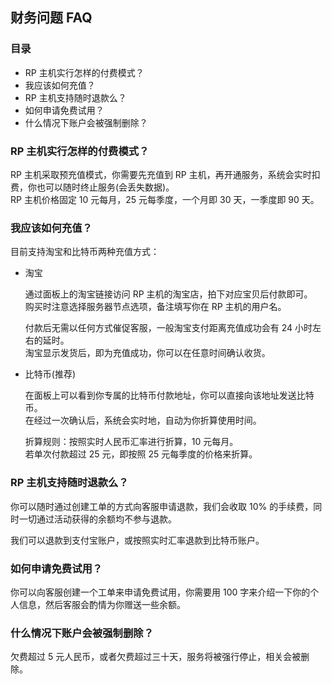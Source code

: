 ## 财务问题 FAQ

### 目录

* RP 主机实行怎样的付费模式？
* 我应该如何充值？
* RP 主机支持随时退款么？
* 如何申请免费试用？
* 什么情况下账户会被强制删除？

### RP 主机实行怎样的付费模式？
RP 主机采取预充值模式，你需要先充值到 RP 主机，再开通服务，系统会实时扣费，你也可以随时终止服务(会丢失数据)。  
RP 主机价格固定 10 元每月，25 元每季度，一个月即 30 天，一季度即 90 天。

### 我应该如何充值？
目前支持淘宝和比特币两种充值方式：

* 淘宝

    通过面板上的淘宝链接访问 RP 主机的淘宝店，拍下对应宝贝后付款即可。  
    购买时注意选择服务器节点选项，备注填写你在 RP 主机的用户名。

    付款后无需以任何方式催促客服，一般淘宝支付距离充值成功会有 24 小时左右的延时。  
    淘宝显示发货后，即为充值成功，你可以在任意时间确认收货。

* 比特币(推荐)

    在面板上可以看到你专属的比特币付款地址，你可以直接向该地址发送比特币。  
    在经过一次确认后，系统会实时地，自动为你折算使用时间。

    折算规则：按照实时人民币汇率进行折算，10 元每月。  
    若单次付款超过 25 元，即按照 25 元每季度的价格来折算。

### RP 主机支持随时退款么？
你可以随时通过创建工单的方式向客服申请退款，我们会收取 10% 的手续费，同时一切通过活动获得的余额均不参与退款。

我们可以退款到支付宝账户，或按照实时汇率退款到比特币账户。

### 如何申请免费试用？
你可以向客服创建一个工单来申请免费试用，你需要用 100 字来介绍一下你的个人信息，然后客服会酌情为你赠送一些余额。

### 什么情况下账户会被强制删除？

欠费超过 5 元人民币，或者欠费超过三十天，服务将被强行停止，相关会被删除。
